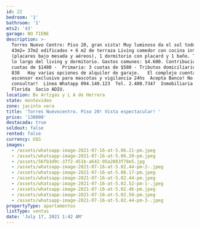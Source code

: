 ```yaml
---
id: 22
bedroom: '1'
bathroom: '1'
mts2: '43'
garage: NO TIENE
description: >-
  Torres Nuevo Centro: Piso 20, gran vista! Muy luminoso da el sol todo el día.
  43m2= 37m2 edificados + 6 m2 de terraza Living comedor con cocina integrada 
  (placares bajo mesada y aéreos), 1 dormitorio con placard y 1 baño. Terraza a
  lo largo del living y dormitorio. Gastos comunes: $4.600. Contribución: 3
  cuotas de $1480 -  Primaria: 3 cuotas de $580 - Tributos domiciliarios: $
  838   Hay varias opciones de alquiler de garaje.   El complejo cuenta con SUM,
  ascensor exclusivo para mascotas y vigilancia 24hs  Acepta Banco! No dudes en
  consultar!  Línea Whatapp 094.140.123  Tel. 2.400.7347  Inmobiliaria Estudio
  Florida  Socio ADIU.
location: Bv Artigas y L A de Herrera
state: montevideo
zone: jacinto vera
title: 'Torres Nuevocentro. Piso 20! Vista espectacular! '
price: '130000'
destacada: true
soldout: false
rented: false
currency: U$S
images:
  - /assets/whatsapp-image-2021-07-16-at-5.06.21-pm.jpeg
  - /assets/whatsapp-image-2021-07-16-at-5.06.20-pm.jpeg
  - /assets/56fb3d9c-37f2-451b-a642-95a2883f78e5.jpg
  - /assets/whatsapp-image-2021-07-16-at-5.02.44-pm-2-.jpeg
  - /assets/whatsapp-image-2021-07-16-at-5.06.17-pm.jpeg
  - /assets/whatsapp-image-2021-07-16-at-5.02.44-pm.jpeg
  - /assets/whatsapp-image-2021-07-16-at-5.02.52-pm-1-.jpeg
  - /assets/whatsapp-image-2021-07-16-at-5.02.46-pm.jpeg
  - /assets/whatsapp-image-2021-07-16-at-5.02.50-pm.jpeg
  - /assets/whatsapp-image-2021-07-16-at-5.02.44-pm-3-.jpeg
propertyType: apartamentos
listType: ventas
date: 'July 17, 2021 1:42 AM'
---
```


